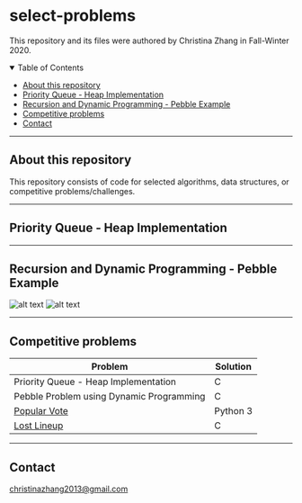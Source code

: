 # select-problems
This repository and its files were authored by Christina Zhang in Fall-Winter 2020.

<details open>
<summary>Table of Contents</summary>

- [About this repository](#about)
- [Priority Queue - Heap Implementation](#pq-hi)
- [Recursion and Dynamic Programming - Pebble Example](#pebble)
- [Competitive problems](#comp)
- [Contact](#contact)
</details>

- - - -
## About this repository <a name="about"/>
This repository consists of code for selected algorithms, data structures, or competitive problems/challenges.

- - - -
## Priority Queue - Heap Implementation <a name="pq-hi"/>

- - - -
## Recursion and Dynamic Programming - Pebble Example <a name="pebble"/>
![alt text](https://github.com/[username]/[reponame]/blob/[branch]/image.jpg?raw=true)
![alt text](https://github.com/[username]/[reponame]/blob/[branch]/image.jpg?raw=true)
- - - -
## Competitive problems <a name="comp"/>
| Problem | Solution |
| --- | --- |
| Priority Queue - Heap Implementation | C |
| Pebble Problem using Dynamic Programming | C |
| <a href='https://open.kattis.com/problems/vote'>Popular Vote</a> | Python 3 |
| <a href='https://open.kattis.com/problems/lostlineup'>Lost Lineup</a> | C |

- - - -
## Contact <a name="contact"/>
christinazhang2013@gmail.com
